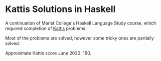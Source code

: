 # Kattis Solutions in Haskell

A continuation of Marist College's Haskell Language Study course, which required completion of [Kattis](https://open.kattis.com/users/tom-magnusson) problems.

Most of the problems are solved, however some tricky ones are partially solved.

Approximate Kattis score June 2020: 160.
